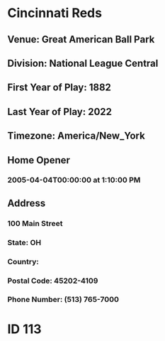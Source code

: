 # Cincinnati Reds
## Venue: Great American Ball Park
## Division: National League Central
## First Year of Play: 1882
## Last Year of Play: 2022
## Timezone: America/New_York
## Home Opener
### 2005-04-04T00:00:00 at 1:10:00 PM
## Address
### 100 Main Street
### State: OH
### Country: 
### Postal Code: 45202-4109
### Phone Number: (513) 765-7000
# ID 113